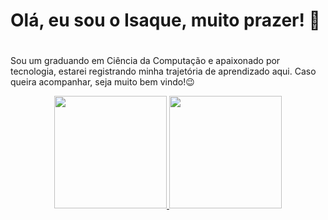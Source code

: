 ### <h1>Olá, eu sou o Isaque, muito prazer! 👋<h1/>

Sou um graduando em Ciência da Computação e apaixonado por tecnologia, estarei registrando minha trajetória de aprendizado aqui. Caso queira acompanhar, seja muito bem vindo!😉

<div align = "center">
  <a href="https://github.com/fisaq">
  <img height="180em" src="https://github-readme-stats.vercel.app/api?username=fisaq&show_icons=true&theme=light&include_all_commits=true&count_private=true"/>
  <img height="180em" src="https://github-readme-stats.vercel.app/api/top-langs/?username=fisaq&layout=compact&langs_count=7&theme=light"/> 
</div>
